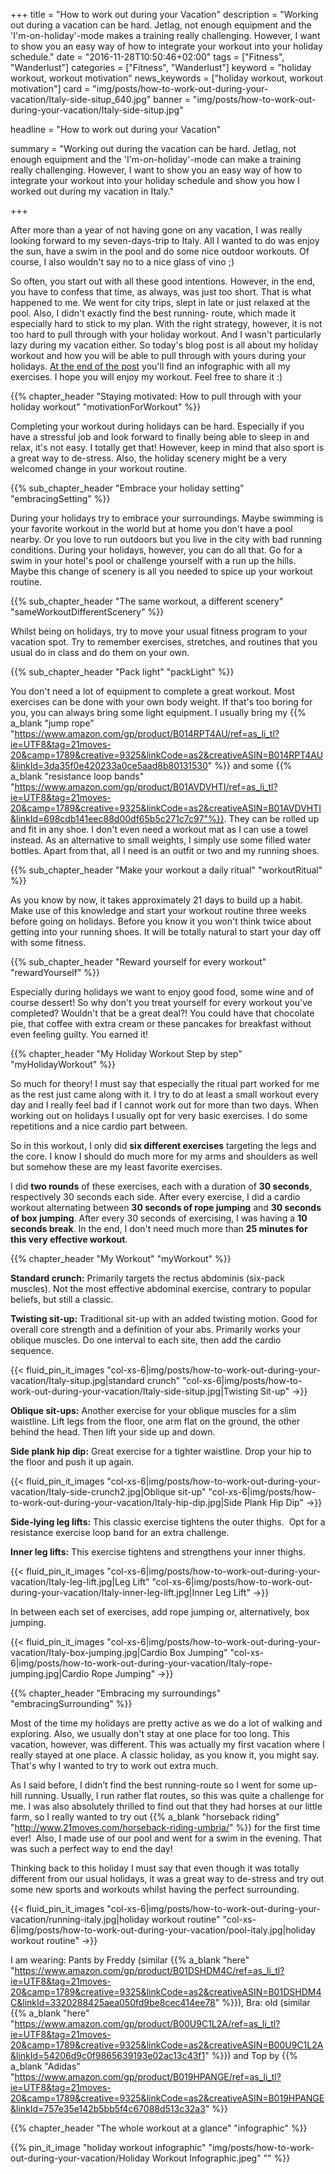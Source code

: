 +++
title = "How to work out during your Vacation"
description = "Working out during a vacation can be hard. Jetlag, not enough equipment and the 'I'm-on-holiday'-mode makes a training really challenging. However, I want to show you an easy way of how to integrate your workout into your holiday schedule."
date = "2016-11-28T10:50:46+02:00"
tags = ["Fitness", "Wanderlust"]
categories = ["Fitness", "Wanderlust"]
keyword = "holiday workout, workout motivation"
news_keywords = ["holiday workout, workout motivation"]
card = "img/posts/how-to-work-out-during-your-vacation/Italy-side-situp_640.jpg"
banner = "img/posts/how-to-work-out-during-your-vacation/Italy-side-situp.jpg"

headline = "How to work out during your Vacation"

summary = "Working out during the vacation can be hard. Jetlag, not enough equipment and the 'I'm-on-holiday'-mode can make a training really challenging. However, I want to show you an easy way of how to integrate your workout into your holiday schedule and show you how I worked out during my vacation in Italy."

+++

After more than a year of not having gone on any vacation, I was really looking forward to my seven-days-trip to Italy. All I wanted to do was enjoy the sun, have a swim in the pool and do some nice outdoor workouts. Of course, I also wouldn't say no to a nice glass of vino ;)

So often, you start out with all these good intentions. However, in the end, you have to confess that time, as always, was just too short. That is what happened to me. We went for city trips, slept in late or just relaxed at the pool. Also, I didn't exactly find the best running- route, which made it especially hard to stick to my plan. With the right strategy, however, it is not too hard to pull through with your holiday workout. And I wasn't particularly lazy during my vacation either. So today's blog post is all about my holiday workout and how you will be able to pull through with yours during your holidays. [At the end of the post](#infographic) you'll find an infographic with all my exercises. I hope you will enjoy my workout. Feel free to share it :)


{{% chapter_header "Staying motivated: How to pull through with your holiday workout" "motivationForWorkout" %}}

Completing your workout during holidays can be hard. Especially if you have a stressful job and look forward to finally being able to sleep in and relax, it's not easy. I totally get that! However, keep in mind that also sport is a great way to de-stress. Also, the holiday scenery might be a very welcomed change in your workout routine.


{{% sub_chapter_header "Embrace your holiday setting" "embracingSetting" %}}

During your holidays try to embrace your surroundings. Maybe swimming is your favorite workout in the world but at home you don't have a pool nearby. Or you love to run outdoors but you live in the city with bad running conditions. During your holidays, however, you can do all that. Go for a swim in your hotel's pool or challenge yourself with a run up the hills. Maybe this change of scenery is all you needed to spice up your workout routine.

{{% sub_chapter_header "The same workout, a different scenery" "sameWorkoutDifferentScenery" %}}

Whilst being on holidays, try to move your usual fitness program to your vacation spot. Try to remember exercises, stretches, and routines that you usual do in class and do them on your own.

{{% sub_chapter_header "Pack light" "packLight" %}}

You don't need a lot of equipment to complete a great workout. Most exercises can be done with your own body weight. If that's too boring for you, you can always bring some light equipment. I usually bring my {{% a_blank "jump rope" "https://www.amazon.com/gp/product/B014RPT4AU/ref=as_li_tl?ie=UTF8&tag=21moves-20&camp=1789&creative=9325&linkCode=as2&creativeASIN=B014RPT4AU&linkId=3da35f0e420233a0ce5aad8b80131530" %}} and some {{% a_blank "resistance loop bands" "https://www.amazon.com/gp/product/B01AVDVHTI/ref=as_li_tl?ie=UTF8&tag=21moves-20&camp=1789&creative=9325&linkCode=as2&creativeASIN=B01AVDVHTI&linkId=698cdb141eec88d00df65b5c271c7c97"%}}. They can be rolled up and fit in any shoe. I don't even need a workout mat as I can use a towel instead. As an alternative to small weights, I simply use some filled water bottles. Apart from that, all I need is an outfit or two and my running shoes.

{{% sub_chapter_header "Make your workout a daily ritual" "workoutRitual" %}}

As you know by now, it takes approximately 21 days to build up a habit. Make use of this knowledge and start your workout routine three weeks before going on holidays. Before you know it you won't think twice about getting into your running shoes. It will be totally natural to start your day off with some fitness.

{{% sub_chapter_header "Reward yourself for every workout" "rewardYourself" %}}

Especially during holidays we want to enjoy good food, some wine and of course dessert! So why don't you treat yourself for every workout you've completed? Wouldn't that be a great deal?! You could have that chocolate pie, that coffee with extra cream or these pancakes for breakfast without even feeling guilty. You earned it!

{{% chapter_header "My Holiday Workout Step by step" "myHolidayWorkout" %}}

So much for theory! I must say that especially the ritual part worked for me as the rest just came along with it. I try to do at least a small workout every day and I really feel bad if I cannot work out for more than two days. When working out on holidays I usually opt for very basic exercises. I do some repetitions and a nice cardio part between. 

So in this workout, I only did **six different exercises** targeting the legs and the core. I know I should do much more for my arms and shoulders as well but somehow these are my least favorite exercises. 

I did **two rounds** of these exercises, each with a duration of **30 seconds**, respectively 30 seconds each side. After every exercise, I did a cardio workout alternating between **30 seconds of rope jumping** and **30 seconds of box jumping**. After every 30 seconds of exercising, I was having a **10 seconds break**. In the end, I don't need much more than **25 minutes for this very effective workout**. 


{{% chapter_header "My Workout" "myWorkout" %}}

**Standard crunch:** Primarily targets the rectus abdominis (six-pack muscles). Not the most effective abdominal exercise, contrary to popular beliefs, but still a classic.

**Twisting sit-up:** Traditional sit-up with an added twisting motion. Good for overall core strength and a definition of your abs. Primarily works your oblique muscles. Do one interval to each site, then add the cardio sequence.

{{< fluid_pin_it_images
  "col-xs-6|img/posts/how-to-work-out-during-your-vacation/Italy-situp.jpg|standard crunch"
  "col-xs-6|img/posts/how-to-work-out-during-your-vacation/Italy-side-situp.jpg|Twisting Sit-up"
->}}

**Oblique sit-ups:** Another exercise for your oblique muscles for a slim waistline. Lift legs from the floor, one arm flat on the ground, the other behind the head. Then lift your side up and down. 

**Side plank hip dip:** Great exercise for a tighter waistline. Drop your hip to the floor and push it up again.

{{< fluid_pin_it_images
  "col-xs-6|img/posts/how-to-work-out-during-your-vacation/Italy-side-crunch2.jpg|Oblique sit-up"
  "col-xs-6|img/posts/how-to-work-out-during-your-vacation/Italy-hip-dip.jpg|Side Plank Hip Dip"
->}}

**Side-lying leg lifts:** This classic exercise tightens the outer thighs.  Opt for a resistance exercise loop band for an extra challenge.

**Inner leg lifts:** This exercise tightens and strengthens your inner thighs.

{{< fluid_pin_it_images
  "col-xs-6|img/posts/how-to-work-out-during-your-vacation/Italy-leg-lift.jpg|Leg Lift"
  "col-xs-6|img/posts/how-to-work-out-during-your-vacation/Italy-inner-leg-lift.jpg|Inner Leg Lift"
->}}

In between each set of exercises, add rope jumping or, alternatively, box jumping.

{{< fluid_pin_it_images
  "col-xs-6|img/posts/how-to-work-out-during-your-vacation/Italy-box-jumping.jpg|Cardio Box Jumping"
  "col-xs-6|img/posts/how-to-work-out-during-your-vacation/Italy-rope-jumping.jpg|Cardio Rope Jumping"
->}}

{{% chapter_header "Embracing my surroundings" "embracingSurrounding" %}}

Most of the time my holidays are pretty active as we do a lot of walking and exploring. Also, we usually don't stay at one place for too long. This vacation, however, was different. This was actually my first vacation where I really stayed at one place. A classic holiday, as you know it, you might say. That's why I wanted to try to work out extra much. 

As I said before, I didn’t find the best running-route so I went for some up-hill running. Usually, I run rather flat routes, so this was quite a challenge for me. I was also absolutely thrilled to find out that they had horses at our little farm, so I really wanted to try out {{% a_blank "horseback riding" "http://www.21moves.com/horseback-riding-umbria/" %}} for the first time ever!  Also, I  made use of our pool and went for a swim in the evening. That was such a perfect way to end the day!  

Thinking back to this holiday I must say that even though it was totally different from our usual holidays, it was a great way to de-stress and try out some new sports and workouts whilst having the perfect surrounding.  

{{< fluid_pin_it_images
  "col-xs-6|img/posts/how-to-work-out-during-your-vacation/running-italy.jpg|holiday workout routine"
  "col-xs-6|img/posts/how-to-work-out-during-your-vacation/pool-italy.jpg|holiday workout routine"
->}}

I am wearing: Pants by Freddy (similar {{% a_blank "here" "https://www.amazon.com/gp/product/B01DSHDM4C/ref=as_li_tl?ie=UTF8&tag=21moves-20&camp=1789&creative=9325&linkCode=as2&creativeASIN=B01DSHDM4C&linkId=3320288425aea050fd9be8cec414ee78" %}}), Bra: old (similar {{% a_blank "here" "https://www.amazon.com/gp/product/B00U9C1L2A/ref=as_li_tl?ie=UTF8&tag=21moves-20&camp=1789&creative=9325&linkCode=as2&creativeASIN=B00U9C1L2A&linkId=54206d9c0f9865639193e02ac13c43f1" %}}) and Top by {{% a_blank "Adidas" "https://www.amazon.com/gp/product/B019HPANGE/ref=as_li_tl?ie=UTF8&tag=21moves-20&camp=1789&creative=9325&linkCode=as2&creativeASIN=B019HPANGE&linkId=757e35e142b5bb5f4c67088d513c32a3" %}}

{{% chapter_header "The whole workout at a glance" "infographic" %}}

<div class="row">
  <div class="col-md-7 col-centered">
    {{% pin_it_image "holiday workout infographic" "img/posts/how-to-work-out-during-your-vacation/Holiday Workout Infographic.jpeg" "" %}}
  </div>
</div>
